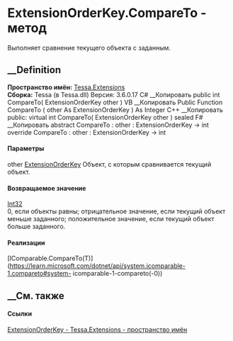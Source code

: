 # ExtensionOrderKey.CompareTo - метод
Выполняет сравнение текущего объекта с заданным.
##  __Definition
 **Пространство имён:** [Tessa.Extensions](N_Tessa_Extensions.htm)  
 **Сборка:** Tessa (в Tessa.dll) Версия: 3.6.0.17
C# __Копировать
     public int CompareTo(
    	ExtensionOrderKey other
    )
VB __Копировать
     Public Function CompareTo ( 
    	other As ExtensionOrderKey
    ) As Integer
C++ __Копировать
     public:
    virtual int CompareTo(
    	ExtensionOrderKey other
    ) sealed
F# __Копировать
     abstract CompareTo : 
            other : ExtensionOrderKey -> int 
    override CompareTo : 
            other : ExtensionOrderKey -> int 
#### Параметры
other [ExtensionOrderKey](T_Tessa_Extensions_ExtensionOrderKey.htm)
    Объект, с которым сравнивается текущий объект.
#### Возвращаемое значение
[Int32](https://learn.microsoft.com/dotnet/api/system.int32)  
0, если объекты равны; отрицательное значение, если текущий объект меньше
заданного; положительное значение, если текущий объект больше заданного.
#### Реализации
[IComparable<T>.CompareTo(T)](https://learn.microsoft.com/dotnet/api/system.icomparable-1.compareto#system-
icomparable-1-compareto\(-0\))  
##  __См. также
#### Ссылки
[ExtensionOrderKey - ](T_Tessa_Extensions_ExtensionOrderKey.htm)
[Tessa.Extensions - пространство имён](N_Tessa_Extensions.htm)
